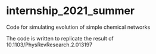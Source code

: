 # internship_2021_summer
Code for simulating evolution of simple chemical networks

The code is written to replicate the result of 10.1103/PhysRevResearch.2.013197
